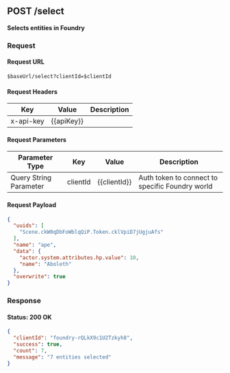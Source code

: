 ## **POST** /select

**Selects entities in Foundry**

### Request

#### Request URL

```
$baseUrl/select?clientId=$clientId
```

#### Request Headers

| Key | Value | Description |
| --- | ----- | ----------- |
| x-api-key | \{\{apiKey\}\} |   |

#### Request Parameters

| Parameter Type | Key | Value | Description |
| -------------- | --- | ----- | ----------- |
| Query String Parameter | clientId | \{\{clientId\}\} | Auth token to connect to specific Foundry world |

#### Request Payload

```json
{
  "uuids": [
    "Scene.ckW0qDbFoWblqQiP.Token.cklVpiD7jUgjuAfs"
  ],
  "name": "ape",
  "data": {
    "actor.system.attributes.hp.value": 10,
    "name": "Aboleth"
  },
  "overwrite": true
}
```

### Response

#### Status: 200 OK

```json
{
  "clientId": "foundry-rQLkX9c1U2Tzkyh8",
  "success": true,
  "count": 7,
  "message": "7 entities selected"
}
```


